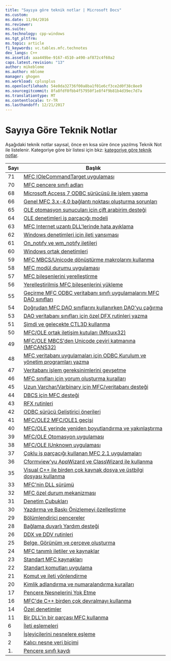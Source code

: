 ```yaml
---
title: "Sayıya göre teknik notlar | Microsoft Docs"
ms.custom: 
ms.date: 11/04/2016
ms.reviewer: 
ms.suite: 
ms.technology: cpp-windows
ms.tgt_pltfrm: 
ms.topic: article
f1_keywords: vc.tables.mfc.technotes
dev_langs: C++
ms.assetid: aaa449be-9167-4510-a490-af872c4f60a2
caps.latest.revision: "13"
author: mikeblome
ms.author: mblome
manager: ghogen
ms.workload: cplusplus
ms.openlocfilehash: 54e0da32736f00a8ba1f01e6cf3ce2d0f38c8ee9
ms.sourcegitcommit: 8fa8fdf0fbb4f57950f1e8f4f9b81b4d39ec7d7a
ms.translationtype: MT
ms.contentlocale: tr-TR
ms.lasthandoff: 12/21/2017
---
```

# <a name="technical-notes-by-number"></a>Sayıya Göre Teknik Notlar
Aşağıdaki teknik notlar sayısal, önce en kısa süre önce yazılmış Teknik Not ile listelenir. Kategoriye göre bir listesi için bkz: [kategoriye göre teknik notlar](../mfc/technical-notes-by-category.md).  
  
|Sayı|Başlık|  
|------------|-----------|  
|71|[MFC IOleCommandTarget uygulaması](../mfc/tn071-mfc-iolecommandtarget-implementation.md)|  
|70|[MFC pencere sınıfı adları](../mfc/tn070-mfc-window-class-names.md)|  
|68|[Microsoft Access 7 ODBC sürücüsü ile işlem yapma](../mfc/tn068-performing-transactions-with-the-microsoft-access-7-odbc-driver.md)|  
|66|[Genel MFC 3.x-4.0 bağlantı noktası oluşturma sorunları](../mfc/tn066-common-mfc-3-x-to-4-0-porting-issues.md)|  
|65|[OLE otomasyon sunucuları için çift arabirim desteği](../mfc/tn065-dual-interface-support-for-ole-automation-servers.md)|  
|64|[OLE denetimleri iş parçacığı modeli](../mfc/tn064-apartment-model-threading-in-activex-controls.md)|  
|63|[MFC Internet uzantı DLL'lerinde hata ayıklama](../mfc/tn063-debugging-internet-extension-dlls.md)|  
|62|[Windows denetimleri için ileti yansıması](../mfc/tn062-message-reflection-for-windows-controls.md)|  
|61|[On_notıfy ve wm_notıfy iletileri](../mfc/tn061-on-notify-and-wm-notify-messages.md)|  
|60|[Windows ortak denetimleri](../mfc/tn060-the-new-windows-common-controls.md)|  
|59|[MFC MBCS/Unicode dönüştürme makrolarını kullanma](../mfc/tn059-using-mfc-mbcs-unicode-conversion-macros.md)|  
|58|[MFC modül durumu uygulaması](../mfc/tn058-mfc-module-state-implementation.md)|  
|57|[MFC bileşenlerini yerelleştirme](../mfc/tn057-localization-of-mfc-components.md)|  
|56|[Yerelleştirilmiş MFC bileşenlerini yükleme](../mfc/tn056-installation-of-localized-mfc-components.md)|  
|55|[Geçirme MFC ODBC veritabanı sınıfı uygulamalarını MFC DAO sınıfları](../mfc/tn055-migrating-mfc-odbc-database-class-applications-to-mfc-dao-classes.md)|  
|54|[Doğrudan MFC DAO sınıflarını kullanırken DAO'yu çağırma](../mfc/tn054-calling-dao-directly-while-using-mfc-dao-classes.md)|  
|53|[DAO veritabanı sınıfları için özel DFX rutinleri yazma](../mfc/tn053-custom-dfx-routines-for-dao-database-classes.md)|  
|51|[Şimdi ve gelecekte CTL3D kullanma](../mfc/tn051-using-ctl3d-now-and-in-the-future.md)|  
|50|[MFC/OLE ortak iletişim kutuları (Mfcuıx32)](../mfc/tn050-mfc-ole-common-dialogs-mfcuix32.md)|  
|49|[MFC/OLE MBCS'den Unicode çeviri katmanına (MFCANS32)](../mfc/tn049-mfc-ole-mbcs-to-unicode-translation-layer-mfcans32.md)|  
|48|[MFC veritabanı uygulamaları için ODBC Kurulum ve yönetim programları yazma](../mfc/tn048-writing-odbc-setup-and-administration-programs.md)|  
|47|[Veritabanı işlem gereksinimlerini gevşetme](../mfc/tn047-relaxing-database-transaction-requirements.md)|  
|46|[MFC sınıfları için yorum oluşturma kuralları](../mfc/tn046-commenting-conventions-for-the-mfc-classes.md)|  
|45|[Uzun Varchar/Varbinary için MFC/veritabanı desteği](../mfc/tn045-mfc-database-support-for-long-varchar-varbinary.md)|  
|44|[DBCS için MFC desteği](../mfc/tn044-mfc-support-for-dbcs.md)|  
|43|[RFX rutinleri](../mfc/tn043-rfx-routines.md)|  
|42|[ODBC sürücü Geliştirici önerileri](../mfc/tn042-odbc-driver-developer-recommendations.md)|  
|41|[MFC/OLE2 MFC/OLE1 geçişi](../mfc/tn041-mfc-ole1-migration-to-mfc-ole-2.md)|  
|40|[MFC/OLE yerinde yeniden boyutlandırma ve yakınlaştırma](../mfc/tn040-mfc-ole-in-place-resizing-and-zooming.md)|  
|39|[MFC/OLE Otomasyon uygulaması](../mfc/tn039-mfc-ole-automation-implementation.md)|  
|38|[MFC/OLE IUnknown uygulaması](../mfc/tn038-mfc-ole-iunknown-implementation.md)|  
|37|[Çoklu iş parçacığı kullanan MFC 2.1 uygulamaları](../mfc/tn037-multithreaded-mfc-2-1-applications.md)|  
|36|[Cformview'yu AppWizard ve ClassWizard ile kullanma](../mfc/tn036-using-cformview-with-appwizard-and-classwizard.md)|  
|35|[Visual C++ ile birden çok kaynak dosya ve üstbilgi dosyası kullanma](../mfc/tn035-using-multiple-resource-files-and-header-files-with-visual-cpp.md)|  
|33|[MFC'nin DLL sürümü](../mfc/tn033-dll-version-of-mfc.md)|  
|32|[MFC özel durum mekanizması](../mfc/tn032-mfc-exception-mechanism.md)|  
|31|[Denetim Çubukları](../mfc/tn031-control-bars.md)|  
|30|[Yazdırma ve Baskı Önizlemeyi özelleştirme](../mfc/tn030-customizing-printing-and-print-preview.md)|  
|29|[Bölümlendirici pencereler](../mfc/tn029-splitter-windows.md)|  
|28|[Bağlama duyarlı Yardım desteği](../mfc/tn028-context-sensitive-help-support.md)|  
|26|[DDX ve DDV rutinleri](../mfc/tn026-ddx-and-ddv-routines.md)|  
|25|[Belge, Görünüm ve çerçeve oluşturma](../mfc/tn025-document-view-and-frame-creation.md)|  
|24|[MFC tanımlı iletiler ve kaynaklar](../mfc/tn024-mfc-defined-messages-and-resources.md)|  
|23|[Standart MFC kaynakları](../mfc/tn023-standard-mfc-resources.md)|  
|22|[Standart komutları uygulama](../mfc/tn022-standard-commands-implementation.md)|  
|21|[Komut ve ileti yönlendirme](../mfc/tn021-command-and-message-routing.md)|  
|20|[Kimlik adlandırma ve numaralandırma kuralları](../mfc/tn020-id-naming-and-numbering-conventions.md)|  
|17|[Pencere Nesnelerini Yok Etme](../mfc/tn017-destroying-window-objects.md)|  
|16|[MFC'de C++ birden çok devralmayı kullanma](../mfc/tn016-using-cpp-multiple-inheritance-with-mfc.md)|  
|14|[Özel denetimler](../mfc/tn014-custom-controls.md)|  
|11|[Bir DLL'in bir parçası MFC kullanma](../mfc/tn011-using-mfc-as-part-of-a-dll.md)|  
|6|[İleti eşlemeleri](../mfc/tn006-message-maps.md)|  
|3|[İşleyicilerini nesnelere eşleme](../mfc/tn003-mapping-of-windows-handles-to-objects.md)|  
|2|[Kalıcı nesne veri biçimi](../mfc/tn002-persistent-object-data-format.md)|  
|1.|[Pencere sınıfı kaydı](../mfc/tn001-window-class-registration.md)

